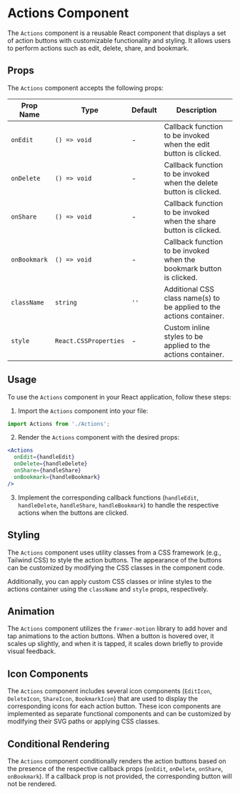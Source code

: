 # Actions Component

The `Actions` component is a reusable React component that displays a set of action buttons with customizable functionality and styling. It allows users to perform actions such as edit, delete, share, and bookmark.

## Props

The `Actions` component accepts the following props:

| Prop Name    | Type                 | Default | Description                                                    |
|--------------|----------------------|---------|----------------------------------------------------------------|
| `onEdit`     | `() => void`         | -       | Callback function to be invoked when the edit button is clicked. |
| `onDelete`   | `() => void`         | -       | Callback function to be invoked when the delete button is clicked. |
| `onShare`    | `() => void`         | -       | Callback function to be invoked when the share button is clicked. |
| `onBookmark` | `() => void`         | -       | Callback function to be invoked when the bookmark button is clicked. |
| `className`  | `string`             | `''`    | Additional CSS class name(s) to be applied to the actions container. |
| `style`      | `React.CSSProperties` | -       | Custom inline styles to be applied to the actions container.   |

## Usage

To use the `Actions` component in your React application, follow these steps:

1. Import the `Actions` component into your file:

```jsx
import Actions from './Actions';
```

2. Render the `Actions` component with the desired props:

```jsx
<Actions
  onEdit={handleEdit}
  onDelete={handleDelete}
  onShare={handleShare}
  onBookmark={handleBookmark}
/>
```

3. Implement the corresponding callback functions (`handleEdit`, `handleDelete`, `handleShare`, `handleBookmark`) to handle the respective actions when the buttons are clicked.

## Styling

The `Actions` component uses utility classes from a CSS framework (e.g., Tailwind CSS) to style the action buttons. The appearance of the buttons can be customized by modifying the CSS classes in the component code.

Additionally, you can apply custom CSS classes or inline styles to the actions container using the `className` and `style` props, respectively.

## Animation

The `Actions` component utilizes the `framer-motion` library to add hover and tap animations to the action buttons. When a button is hovered over, it scales up slightly, and when it is tapped, it scales down briefly to provide visual feedback.

## Icon Components

The `Actions` component includes several icon components (`EditIcon`, `DeleteIcon`, `ShareIcon`, `BookmarkIcon`) that are used to display the corresponding icons for each action button. These icon components are implemented as separate functional components and can be customized by modifying their SVG paths or applying CSS classes.

## Conditional Rendering

The `Actions` component conditionally renders the action buttons based on the presence of the respective callback props (`onEdit`, `onDelete`, `onShare`, `onBookmark`). If a callback prop is not provided, the corresponding button will not be rendered.